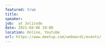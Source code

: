 ```yaml
---
featured: true
title: 
speaker: 
job:  at Jolicode 
date: 2021-04-06 19:00
location: Online, Youtube
url: https://www.meetup.com/webmardi/events/
---
```

